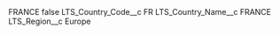 <?xml version="1.0" encoding="UTF-8"?>
<CustomMetadata xmlns="http://soap.sforce.com/2006/04/metadata" xmlns:xsi="http://www.w3.org/2001/XMLSchema-instance" xmlns:xsd="http://www.w3.org/2001/XMLSchema">
    <label>FRANCE</label>
    <protected>false</protected>
    <values>
        <field>LTS_Country_Code__c</field>
        <value xsi:type="xsd:string">FR</value>
    </values>
    <values>
        <field>LTS_Country_Name__c</field>
        <value xsi:type="xsd:string">FRANCE</value>
    </values>
    <values>
        <field>LTS_Region__c</field>
        <value xsi:type="xsd:string">Europe</value>
    </values>
</CustomMetadata>
